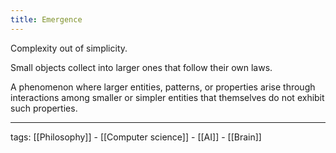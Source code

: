```yaml
---
title: Emergence
---
```


Complexity out of simplicity.  

Small objects collect into larger ones that follow their own laws.  

A phenomenon where larger entities, patterns, or properties arise through interactions among smaller or simpler entities that themselves do not exhibit such properties.  


---

tags: [[Philosophy]] - [[Computer science]] - [[AI]] - [[Brain]]
